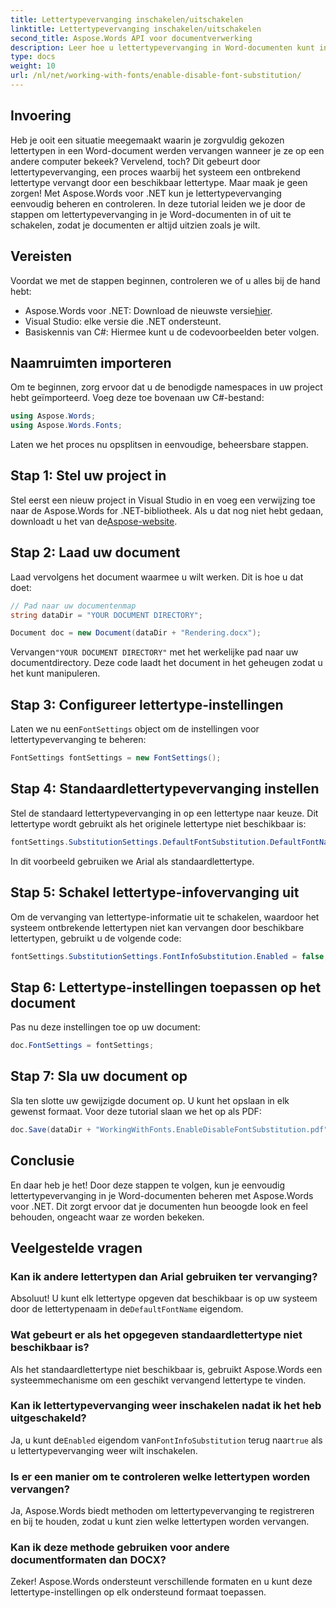 ```yaml
---
title: Lettertypevervanging inschakelen/uitschakelen
linktitle: Lettertypevervanging inschakelen/uitschakelen
second_title: Aspose.Words API voor documentverwerking
description: Leer hoe u lettertypevervanging in Word-documenten kunt in- of uitschakelen met Aspose.Words voor .NET. Zorg ervoor dat uw documenten er op alle platforms consistent uitzien.
type: docs
weight: 10
url: /nl/net/working-with-fonts/enable-disable-font-substitution/
---
```

## Invoering

Heb je ooit een situatie meegemaakt waarin je zorgvuldig gekozen lettertypen in een Word-document werden vervangen wanneer je ze op een andere computer bekeek? Vervelend, toch? Dit gebeurt door lettertypevervanging, een proces waarbij het systeem een ontbrekend lettertype vervangt door een beschikbaar lettertype. Maar maak je geen zorgen! Met Aspose.Words voor .NET kun je lettertypevervanging eenvoudig beheren en controleren. In deze tutorial leiden we je door de stappen om lettertypevervanging in je Word-documenten in of uit te schakelen, zodat je documenten er altijd uitzien zoals je wilt.

## Vereisten

Voordat we met de stappen beginnen, controleren we of u alles bij de hand hebt:

-  Aspose.Words voor .NET: Download de nieuwste versie[hier](https://releases.aspose.com/words/net/).
- Visual Studio: elke versie die .NET ondersteunt.
- Basiskennis van C#: Hiermee kunt u de codevoorbeelden beter volgen.

## Naamruimten importeren

Om te beginnen, zorg ervoor dat u de benodigde namespaces in uw project hebt geïmporteerd. Voeg deze toe bovenaan uw C#-bestand:

```csharp
using Aspose.Words;
using Aspose.Words.Fonts;
```

Laten we het proces nu opsplitsen in eenvoudige, beheersbare stappen.

## Stap 1: Stel uw project in

Stel eerst een nieuw project in Visual Studio in en voeg een verwijzing toe naar de Aspose.Words for .NET-bibliotheek. Als u dat nog niet hebt gedaan, downloadt u het van de[Aspose-website](https://releases.aspose.com/words/net/).

## Stap 2: Laad uw document

Laad vervolgens het document waarmee u wilt werken. Dit is hoe u dat doet:

```csharp
// Pad naar uw documentenmap
string dataDir = "YOUR DOCUMENT DIRECTORY";

Document doc = new Document(dataDir + "Rendering.docx");
```

 Vervangen`"YOUR DOCUMENT DIRECTORY"` met het werkelijke pad naar uw documentdirectory. Deze code laadt het document in het geheugen zodat u het kunt manipuleren.

## Stap 3: Configureer lettertype-instellingen

 Laten we nu een`FontSettings` object om de instellingen voor lettertypevervanging te beheren:

```csharp
FontSettings fontSettings = new FontSettings();
```

## Stap 4: Standaardlettertypevervanging instellen

Stel de standaard lettertypevervanging in op een lettertype naar keuze. Dit lettertype wordt gebruikt als het originele lettertype niet beschikbaar is:

```csharp
fontSettings.SubstitutionSettings.DefaultFontSubstitution.DefaultFontName = "Arial";
```

In dit voorbeeld gebruiken we Arial als standaardlettertype.

## Stap 5: Schakel lettertype-infovervanging uit

Om de vervanging van lettertype-informatie uit te schakelen, waardoor het systeem ontbrekende lettertypen niet kan vervangen door beschikbare lettertypen, gebruikt u de volgende code:

```csharp
fontSettings.SubstitutionSettings.FontInfoSubstitution.Enabled = false;
```

## Stap 6: Lettertype-instellingen toepassen op het document

Pas nu deze instellingen toe op uw document:

```csharp
doc.FontSettings = fontSettings;
```

## Stap 7: Sla uw document op

Sla ten slotte uw gewijzigde document op. U kunt het opslaan in elk gewenst formaat. Voor deze tutorial slaan we het op als PDF:

```csharp
doc.Save(dataDir + "WorkingWithFonts.EnableDisableFontSubstitution.pdf");
```

## Conclusie

En daar heb je het! Door deze stappen te volgen, kun je eenvoudig lettertypevervanging in je Word-documenten beheren met Aspose.Words voor .NET. Dit zorgt ervoor dat je documenten hun beoogde look en feel behouden, ongeacht waar ze worden bekeken.

## Veelgestelde vragen

### Kan ik andere lettertypen dan Arial gebruiken ter vervanging?

 Absoluut! U kunt elk lettertype opgeven dat beschikbaar is op uw systeem door de lettertypenaam in de`DefaultFontName` eigendom.

### Wat gebeurt er als het opgegeven standaardlettertype niet beschikbaar is?

Als het standaardlettertype niet beschikbaar is, gebruikt Aspose.Words een systeemmechanisme om een geschikt vervangend lettertype te vinden.

### Kan ik lettertypevervanging weer inschakelen nadat ik het heb uitgeschakeld?

 Ja, u kunt de`Enabled` eigendom van`FontInfoSubstitution` terug naar`true` als u lettertypevervanging weer wilt inschakelen.

### Is er een manier om te controleren welke lettertypen worden vervangen?

Ja, Aspose.Words biedt methoden om lettertypevervanging te registreren en bij te houden, zodat u kunt zien welke lettertypen worden vervangen.

### Kan ik deze methode gebruiken voor andere documentformaten dan DOCX?

Zeker! Aspose.Words ondersteunt verschillende formaten en u kunt deze lettertype-instellingen op elk ondersteund formaat toepassen.